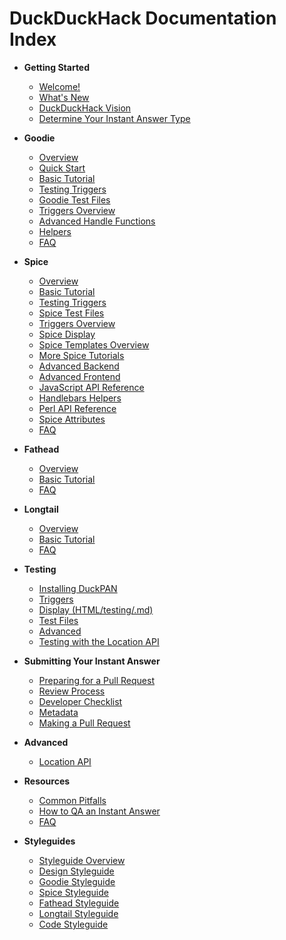 # DuckDuckHack Documentation Index

- **Getting Started**
  - [Welcome!](https://github.com/duckduckgo/duckduckgo-documentation/blob/master/duckduckhack/getting-started/ddh-intro.md)
  - [What's New](https://github.com/duckduckgo/duckduckgo-documentation/blob/master/duckduckhack/getting-started/whatsnew.md)
  - [DuckDuckHack Vision](https://github.com/duckduckgo/duckduckgo-documentation/blob/master/duckduckhack/getting-started/duckduckhack_vision.md)
  - [Determine Your Instant Answer Type](https://github.com/duckduckgo/duckduckgo-documentation/blob/master/duckduckhack/getting-started/determine_your_instant_answer_type.md)

- **Goodie**
  - [Overview](https://github.com/duckduckgo/duckduckgo-documentation/blob/master/duckduckhack/goodie/goodie_overview.md)
  - [Quick Start](https://github.com/duckduckgo/duckduckgo-documentation/blob/master/duckduckhack/goodie/goodie_quickstart.md)
  - [Basic Tutorial](https://github.com/duckduckgo/duckduckgo-documentation/blob/master/duckduckhack/goodie/goodie_basic_tutorial.md)
  - [Testing Triggers](https://github.com/duckduckgo/duckduckgo-documentation/blob/master/duckduckhack/testing/goodie_testing_triggers.md)
  - [Goodie Test Files](https://github.com/duckduckgo/duckduckgo-documentation/blob/master/duckduckhack/testing/goodie_tests.md)
  - [Triggers Overview](https://github.com/duckduckgo/duckduckgo-documentation/blob/master/duckduckhack/goodie/goodie_triggers.md)
  - [Advanced Handle Functions](https://github.com/duckduckgo/duckduckgo-documentation/blob/master/duckduckhack/goodie/goodie_advanced_handle_functions.md)
  - [Helpers](https://github.com/duckduckgo/duckduckgo-documentation/blob/master/duckduckhack/goodie/goodie_helpers.md)
  - [FAQ](https://github.com/duckduckgo/duckduckgo-documentation/blob/master/duckduckhack/resources/faq.md#goodie)

- **Spice**
  - [Overview](https://github.com/duckduckgo/duckduckgo-documentation/blob/master/duckduckhack/spice/spice_overview.md)
  - [Basic Tutorial](https://github.com/duckduckgo/duckduckgo-documentation/blob/master/duckduckhack/spice/spice_basic_tutorial.md)
  - [Testing Triggers](https://github.com/duckduckgo/duckduckgo-documentation/blob/master/duckduckhack/testing/spice_testing_triggers.md)
  - [Spice Test Files](https://github.com/duckduckgo/duckduckgo-documentation/blob/master/duckduckhack/testing/spice_tests.md)
  - [Triggers Overview](https://github.com/duckduckgo/duckduckgo-documentation/blob/master/duckduckhack/goodie/spice_triggers.md)
  - [Spice Display](https://github.com/duckduckgo/duckduckgo-documentation/blob/master/duckduckhack/spice/spice_displaying.md)
  - [Spice Templates Overview](https://github.com/duckduckgo/duckduckgo-documentation/blob/master/duckduckhack/spice/spice_templates_overview.md)
  - [More Spice Tutorials](https://github.com/duckduckgo/duckduckgo-documentation/blob/master/duckduckhack/spice/spice_frontend_walkthroughs.md)
  - [Advanced Backend](https://github.com/duckduckgo/duckduckgo-documentation/blob/master/duckduckhack/spice/spice_advanced_backend.md)
  - [Advanced Frontend](https://github.com/duckduckgo/duckduckgo-documentation/blob/master/duckduckhack/spice/spice_advanced_frontend.md)
  - [JavaScript API Reference](https://github.com/duckduckgo/duckduckgo-documentation/blob/master/duckduckhack/spice/spice_js_api.md)
  - [Handlebars Helpers](https://github.com/duckduckgo/duckduckgo-documentation/blob/master/duckduckhack/spice/spice_handlebars_helpers.md)
  - [Perl API Reference](https://github.com/duckduckgo/duckduckgo-documentation/blob/master/duckduckhack/spice/spice_perl_api.md)
  - [Spice Attributes](https://github.com/duckduckgo/duckduckgo-documentation/blob/master/duckduckhack/spice/spice_attributes.md)
  - [FAQ](https://github.com/duckduckgo/duckduckgo-documentation/blob/master/duckduckhack/resources/faq.md#spice)

- **Fathead**
  - [Overview](https://github.com/duckduckgo/duckduckgo-documentation/blob/master/duckduckhack/fathead/fathead_overview.md)
  - [Basic Tutorial](https://github.com/duckduckgo/duckduckgo-documentation/blob/master/duckduckhack/fathead/fathead_basic_tutorial.md)
  - [FAQ](https://github.com/duckduckgo/duckduckgo-documentation/blob/master/duckduckhack/resources/faq.md#fathead)

- **Longtail**
  - [Overview](https://github.com/duckduckgo/duckduckgo-documentation/blob/master/duckduckhack/longtail/longtail_overview.md)
  - [Basic Tutorial](https://github.com/duckduckgo/duckduckgo-documentation/blob/master/duckduckhack/longtail/longtail_basic_tutorial.md)
  - [FAQ](https://github.com/duckduckgo/duckduckgo-documentation/blob/master/duckduckhack/resources/faq.md#longtail)

- **Testing**
  - [Installing DuckPAN](https://github.com/duckduckgo/duckduckgo-documentation/blob/master/duckduckhack/testing/installing_duckpan.md)
  - [Triggers](https://github.com/duckduckgo/duckduckgo-documentation/blob/master/duckduckhack/testing/testing_triggers.md)
  - [Display (HTML/testing/.md)](https://github.com/duckduckgo/duckduckgo-documentation/blob/master/duckduckhack/testing/testing_html.md)
  - [Test Files](https://github.com/duckduckgo/duckduckgo-documentation/blob/master/duckduckhack/testing/test_files.md)
  - [Advanced](https://github.com/duckduckgo/duckduckgo-documentation/blob/master/duckduckhack/testing/advanced_testing.md)
  - [Testing with the Location API](https://github.com/duckduckgo/duckduckgo-documentation/blob/master/duckduckhack/testing/testing_location_api.md)

- **Submitting Your Instant Answer**
  - [Preparing for a Pull Request](https://github.com/duckduckgo/duckduckgo-documentation/blob/master/duckduckhack/submitting-your-instant-answer/preparing_for_a_pull_request.md)
  - [Review Process](https://github.com/duckduckgo/duckduckgo-documentation/blob/master/duckduckhack/submitting-your-instant-answer/review_process.md)
  - [Developer Checklist](https://github.com/duckduckgo/duckduckgo-documentation/blob/master/duckduckhack/submitting-your-instant-answer/developer_checklist.md)
  - [Metadata](https://github.com/duckduckgo/duckduckgo-documentation/blob/master/duckduckhack/submitting-your-instant-answer/metadata.md)
  - [Making a Pull Request](https://github.com/duckduckgo/duckduckgo-documentation/blob/master/duckduckhack/submitting-your-instant-answer/making_a_pull_request.md)

- **Advanced**
  - [Location API](https://github.com/duckduckgo/duckduckgo-documentation/blob/master/duckduckhack/advanced/location_api.md)

- **Resources**
  - [Common Pitfalls](https://github.com/duckduckgo/duckduckgo-documentation/blob/master/duckduckhack/resources/common_pitfalls.md)
  - [How to QA an Instant Answer](https://github.com/duckduckgo/duckduckgo-documentation/blob/master/duckduckhack/resources/how_to_qa.md)
  - [FAQ](https://github.com/duckduckgo/duckduckgo-documentation/blob/master/duckduckhack/resources/faq.md)

- **Styleguides**
  - [Styleguide Overview](https://github.com/duckduckgo/duckduckgo-documentation/blob/master/duckduckhack/styleguides/styleguide_overview.md)
  - [Design Styleguide](https://github.com/duckduckgo/duckduckgo-documentation/blob/master/duckduckhack/styleguides/design_styleguide.md)
  - [Goodie Styleguide](https://github.com/duckduckgo/duckduckgo-documentation/blob/master/duckduckhack/styleguides/goodie_styleguide.md)
  - [Spice Styleguide](https://github.com/duckduckgo/duckduckgo-documentation/blob/master/duckduckhack/styleguides/spice_styleguide.md)
  - [Fathead Styleguide](https://github.com/duckduckgo/duckduckgo-documentation/blob/master/duckduckhack/styleguides/fathead_styleguide.md)
  - [Longtail Styleguide](https://github.com/duckduckgo/duckduckgo-documentation/blob/master/duckduckhack/styleguides/longtail_styleguide.md)
  - [Code Styleguide](https://github.com/duckduckgo/duckduckgo-documentation/blob/master/duckduckhack/styleguides/code_styleguide.md)
